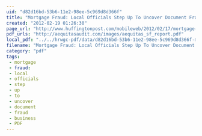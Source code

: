 ```yaml
---
uid: "d82d16bd-53b6-11e2-98ee-5c969d8d366f"
title: "Mortgage Fraud: Local Officials Step Up To Uncover Document Fraud - The Huffington Post"
created: "2012-02-19 01:26:30"
page_url: "http://www.huffingtonpost.com/mobileweb/2012/02/17/mortgage-fraud-_n_1285640.html"
pdf_urls: "http://aequitasaudit.com/images/aequitas_sf_report.pdf"
local_pdf: "../../hrwgc-pdf/data/d82d16bd-53b6-11e2-98ee-5c969d8d366f-mortgage-fraud-local-officials-step-up-to-uncover-document-fraud-the-huffington-post.pdf"
filename: "Mortgage Fraud: Local Officials Step Up To Uncover Document Fraud - The Huffington Post.html"
category: "pdf"
tags: 
 - mortgage
 - fraud:
 - local
 - officials
 - step
 - up
 - to
 - uncover
 - document
 - fraud
 - business
 - PDF
---
```

